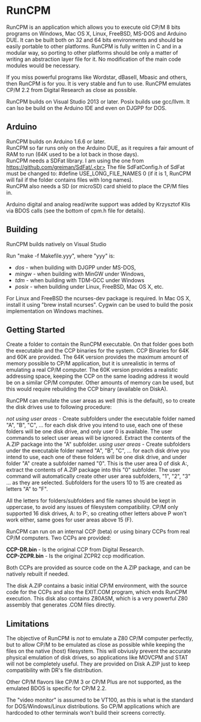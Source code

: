 # RunCPM

RunCPM is an application which allows you to execute old CP/M 8 bits programs on Windows, Mac OS X, Linux, FreeBSD, MS-DOS and Arduino DUE. It can be built both on 32 and 64 bits environments and should be easily portable to other platforms.
RunCPM is fully written in C and in a modular way, so porting to other platforms should be only a matter of writing an abstraction layer file for it. No modification of the main code modules would be necessary.

If you miss powerful programs like Wordstar, dBaseII, Mbasic and others, then RunCPM is for you. It is very stable and fun to use.
RunCPM emulates CP/M 2.2 from Digital Research as close as possible.

RunCPM builds on Visual Studio 2013 or later. Posix builds use gcc/llvm. It can lso be build on the Arduino IDE and even on DJGPP for DOS.

## Arduino

RunCPM builds on Arduino 1.6.6 or later.<br>
RunCPM so far runs only on the Arduino DUE, as it requires a fair amount of RAM to run (64K used to be a lot back in those days).<br>
RunCPM needs a SDFat library. I am using the one from https://github.com/greiman/SdFat/.<br>
The file SdFatConfig.h of SdFat must be changed to: #define USE_LONG_FILE_NAMES 0 (if it is 1, RunCPM will fail if the folder contains files with long names).<br>
RunCPM also needs a SD (or microSD) card shield to place the CP/M files in.<br>

Arduino digital and analog read/write support was added by Krzysztof Klis via BDOS calls (see the bottom of cpm.h file for details).

## Building

RunCPM builds natively on Visual Studio

Run "make -f Makefile.yyy", where "yyy" is:

* *dos* - when building with DJGPP under MS-DOS,
* *mingw* - when building with MinGW under Windows,
* *tdm* - when building with TDM-GCC under Windows
* *posix* - when building under Linux, FreeBSD, Mac OS X, etc.

For Linux and FreeBSD the ncurses-dev package is required. In Mac OS X, install it using "brew install ncurses".
Cygwin can be used to build the posix implementation on Windows machines.

## Getting Started

Create a folder to contain the RunCPM executable. On that folder goes both the executable and the CCP binaries for the system. CCP Binaries for 64K and 60K are provided.
The 64K version provides the maximum amount of memory possible to CP/M application, but it is unrealistic in terms of emulating a real CP/M computer.
The 60K version provides a realistic addressing space, keeping the CCP on the same loading address it would be on a similar CP/M computer.
Other amounts of memory can be used, but this would require rebuilding the CCP binary (available on DiskA).

RunCPM can emulate the user areas as well (this is the default), so to create the disk drives use to following procedure:

*not using user areas* - Create subfolders under the executable folder named "A", "B", "C", ... for each disk drive you intend to use, each one of these folders will be one disk drive, and only user 0 is available. The user commands to select user areas will be ignored. Extract the contents of the A.ZIP package into the "A" subfolder.
*using user areas* - Create subfolders under the executable folder named "A", "B", "C", ... for each disk drive you intend to use, each one of these folders will be one disk drive, and under folder "A" create a subfolder named "0". This is the user area 0 of disk A:, extract the contents of A.ZIP package into this "0" subfolder. The user command will automatically create other user area subfolders, "1", "2", "3" ... as they are selected. Subfolders for the users 10 to 15 are created as letters "A" to "F".

All the letters for folders/subfolders and file names should be kept in uppercase, to avoid any issues of filesystem compatibility.
CP/M only supported 16 disk drives, A: to P:, so creating other letters above P won't work either, same goes for user areas above 15 (F).

RunCPM can run on an internal CCP (beta) or using binary CCPs from real CP/M computers. Two CCPs are provided:

**CCP-DR.bin** - Is the original CCP from Digital Research.<br>
**CCP-ZCPR.bin** - Is the original ZCPR2 ccp modification.

Both CCPs are provided as source code on the A.ZIP package, and can be natively rebuilt if needed.

The disk A.ZIP contains a basic initial CP/M environment, with the source code for the CCPs and also the EXIT.COM program, which ends RunCPM execution.
This disk also contains Z80ASM, which is a very powerful Z80 assembly that generates .COM files directly.

## Limitations

The objective of RunCPM is *not* to emulate a Z80 CP/M computer perfectly, but to allow CP/M to be emulated as close as possible while keeping the files on the native (host) filesystem.
This will obviusly prevent the accurate physical emulation of disk drives, so applications like MOVCPM and STAT will not be completely useful.
They are provided on Disk A.ZIP just to keep compatibility with DR's file distribution.

Other CP/M flavors like CP/M 3 or CP/M Plus are not supported, as the emulated BDOS is specific for CP/M 2.2.

The "video monitor" is assumed to be VT100, as this is what is the standard for DOS/Windows/Linux distributions. So CP/M applications which are hardcoded to other terminals won't build their screens correctly.
